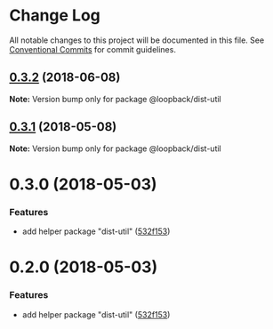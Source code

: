 # Change Log

All notable changes to this project will be documented in this file.
See [Conventional Commits](https://conventionalcommits.org) for commit guidelines.

<a name="0.3.2"></a>
## [0.3.2](https://github.com/strongloop/loopback-next/compare/@loopback/dist-util@0.3.1...@loopback/dist-util@0.3.2) (2018-06-08)




**Note:** Version bump only for package @loopback/dist-util

<a name="0.3.1"></a>
## [0.3.1](https://github.com/strongloop/loopback-next/compare/@loopback/dist-util@0.3.0...@loopback/dist-util@0.3.1) (2018-05-08)




**Note:** Version bump only for package @loopback/dist-util

<a name="0.3.0"></a>
# 0.3.0 (2018-05-03)


### Features

* add helper package "dist-util" ([532f153](https://github.com/strongloop/loopback-next/commit/532f153))




<a name="0.2.0"></a>
# 0.2.0 (2018-05-03)


### Features

* add helper package "dist-util" ([532f153](https://github.com/strongloop/loopback-next/commit/532f153))
